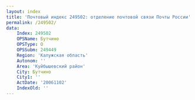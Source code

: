 ```yaml
---
layout: index
title: 'Почтовый индекс 249502: отделение почтовой связи Почты России'
permalink: /249502/
data:
    Index: 249502
    OPSName: Бутчино
    OPSType: О
    OPSSubm: 249449
    Region: 'Калужская область'
    Autonom: ''
    Area: 'Куйбышевский район'
    City: Бутчино
    City1: ''
    ActDate: '20061102'
    IndexOld: ''
---
```

